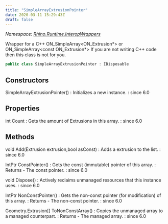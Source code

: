 ```yaml
---
title: "SimpleArrayExtrusionPointer"
date: 2020-03-11 15:29:43Z
draft: false
---
```


*Namespace: [Rhino.Runtime.InteropWrappers](../)*

Wrapper for a C++ ON_SimpleArray<ON_Extrusion*> or ON_SimpleArray<const ON_Extrusion*>
   If you are not writing C++ code then this class is not for you.
```cs
public class SimpleArrayExtrusionPointer : IDisposable
```
## Constructors

SimpleArrayExtrusionPointer()
: Initializes a new  instance.
: since 6.0
## Properties

int Count
: Gets the amount of Extrusions in this array.
: since 6.0
## Methods

void Add(Extrusion extrusion,bool asConst)
: Adds a extrusion to the list.
: since 6.0

IntPtr ConstPointer()
: Gets the const (immutable) pointer of this array.
: Returns - The const pointer.
: since 6.0

void Dispose()
: Actively reclaims unmanaged resources that this instance uses.
: since 6.0

IntPtr NonConstPointer()
: Gets the non-const pointer (for modification) of this array.
: Returns - The non-const pointer.
: since 6.0

Geometry.Extrusion[] ToNonConstArray()
: Copies the unmanaged array to a managed counterpart.
: Returns - The managed array.
: since 6.0

